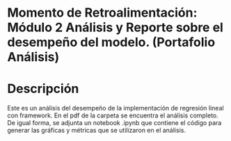 # Momento de Retroalimentación: Módulo 2 Análisis y Reporte sobre el desempeño del modelo. (Portafolio Análisis)

# Descripción
Este es un análisis del desempeño de la implementación de regresión lineal con framework. En el pdf de la carpeta se encuentra el análisis completo. 
De igual forma, se adjunta un notebook .ipynb que contiene el código para generar las gráficas y métricas que se utilizaron en el análisis.
